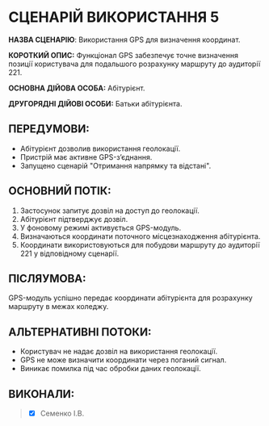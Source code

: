 # СЦЕНАРІЙ ВИКОРИСТАННЯ 5

**НАЗВА СЦЕНАРІЮ**:	Використання GPS для визначення координат.

**КОРОТКИЙ ОПИС:** Функціонал GPS забезпечує точне визначення позиції користувача для подальшого розрахунку маршруту до аудиторії 221.

**ОСНОВНА ДІЙОВА ОСОБА:** Абітурієнт.

**ДРУГОРЯДНІ ДІЙОВІ ОСОБИ:** Батьки абітурієнта.

## ПЕРЕДУМОВИ:

* Абітурієнт дозволив використання геолокації.
* Пристрій має активне GPS-з’єднання.
* Запущено сценарій "Отримання напрямку та відстані".

## ОСНОВНИЙ ПОТІК:
1.	Застосунок запитує дозвіл на доступ до геолокації.
2.	Абітурієнт підтверджує дозвіл.
3.	У фоновому режимі активується GPS-модуль.
4.	Визначаються координати поточного місцезнаходження абітурієнта.
5.	Координати використовуються для побудови маршруту до аудиторії 221 у відповідному сценарії.

## ПІСЛЯУМОВА:

GPS-модуль успішно передає координати абітурієнта для розрахунку маршруту в межах коледжу.

## АЛЬТЕРНАТИВНІ ПОТОКИ:

* Користувач не надає дозвіл на використання геолокації.
* GPS не може визначити координати через поганий сигнал.
* Виникає помилка під час обробки даних геолокації.
  
## ВИКОНАЛИ:
>- [x] Семенко І.В.
